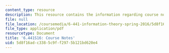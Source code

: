 ```yaml
---
content_type: resource
description: This resource contains the information regarding course notes.
file: null
file_location: /coursemedia/6-441-information-theory-spring-2016/5d8f16adc3385c9ff2975b121bd620e4_MIT6_441S16_course_notes.pdf
file_type: application/pdf
resourcetype: Document
title: '6.441S16: Course Notes'
uid: 5d8f16ad-c338-5c9f-f297-5b121bd620e4
---
```

